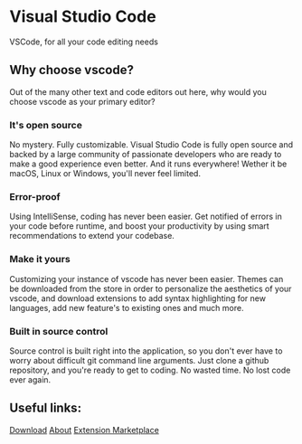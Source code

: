 # Visual Studio Code
VSCode, for all your code editing needs

## Why choose vscode?
Out of the many other text and code editors out here, why would you choose vscode as your primary editor?
### It's open source
No mystery. Fully customizable. Visual Studio Code is fully open source and backed by a large community of passionate developers who are ready to make a good experience even better. And it runs everywhere! Wether it be macOS, Linux or Windows, you'll never feel limited. 
### Error-proof
Using IntelliSense, coding has never been easier. Get notified of errors in your code before runtime, and boost your productivity by using smart recommendations to extend your codebase.
### Make it yours
Customizing your instance of vscode has never been easier. Themes can be downloaded from the store in order to personalize the aesthetics of your vscode, and download extensions to add syntax highlighting for new languages, add new feature's to existing ones and much more. 
### Built in source control
Source control is built right into the application, so you don't ever have to worry about difficult git command line arguments. Just clone a github repository, and you're ready to get to coding. 
No wasted time. No lost code ever again.

## Useful links:
[Download](https://code.visualstudio.com/)
[About](https://code.visualstudio.com/learn)
[Extension Marketplace](https://marketplace.visualstudio.com/VSCode)